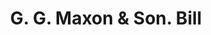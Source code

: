 ---
doi: 10.7916/D8TF18GX
date_other: '1870'
date_other_textual: 1870-1879
form: printed ephemera
genre:
- Invoices
name:
- G. G. Maxon & Son
object_in_context_url: https://biggert.cul.columbia.edu/items/view/ave_biggert_01194
subject_hierarchical_geographic:
- Schenectady, New York, United States
subject_name:
- G. G. Maxon & Son
title: G. G. Maxon & Son. Bill
sort_title: G. G. Maxon & Son. Bill
call_number: ave_biggert_01194
coordinates:
- 42.814166666666665,-73.93722222222223
pid: ave_biggert_01194
identifiers: ave_biggert_01194
thumbnail: https://derivativo-2.library.columbia.edu/iiif/2/ldpd:343384/full/!256,256/0/native.jpg
permalink: /biggert/ave_biggert_01194/
layout: iiif-image-page
---